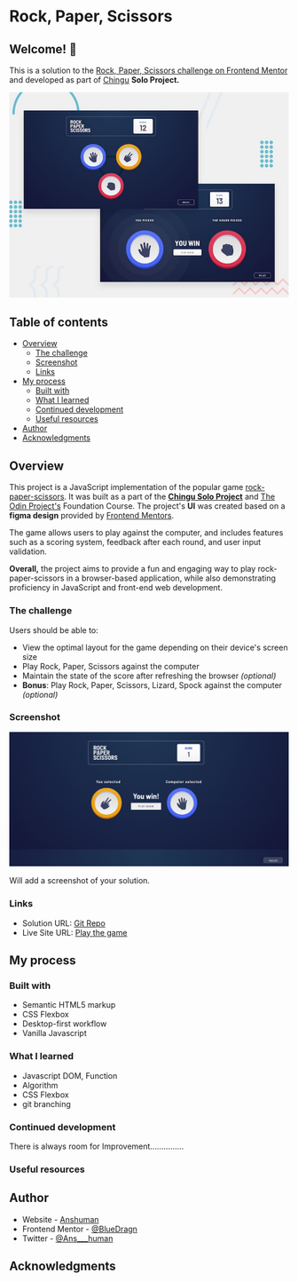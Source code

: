 # Rock, Paper, Scissors

## Welcome! 👋


This is a solution to the [Rock, Paper, Scissors challenge on Frontend Mentor](https://www.frontendmentor.io/challenges/rock-paper-scissors-game-pTgwgvgH) and developed as part of [Chingu](https://www.chingu.io/) **Solo Project.**

![Design preview for the Single-page developer portfolio coding challenge](/assests/images/desktop-preview.jpg)


## Table of contents

- [Overview](#overview)
  - [The challenge](#the-challenge)
  - [Screenshot](#screenshot)
  - [Links](#links)
- [My process](#my-process)
  - [Built with](#built-with)
  - [What I learned](#what-i-learned)
  - [Continued development](#continued-development)
  - [Useful resources](#useful-resources)
- [Author](#author)
- [Acknowledgments](#acknowledgments)

## Overview


This project is a JavaScript implementation of the popular game [rock-paper-scissors](https://en.wikipedia.org/wiki/Rock_paper_scissors). It was built as a part of the **[Chingu Solo Project](https://www.chingu.io/)** and [The Odin Project's](https://www.theodinproject.com/lessons/foundations-rock-paper-scissors) Foundation Course.
The project's **UI** was created based on a **figma design** provided by [Frontend Mentors](https://www.frontendmentor.io/).<br>

The game allows users to play against the computer, and includes features such as a scoring system, feedback after each round, and user input validation.<br>

**Overall,** the project aims to provide a fun and engaging way to play rock-paper-scissors in a browser-based application, while also demonstrating proficiency in JavaScript and front-end web development.

### The challenge

Users should be able to:

- View the optimal layout for the game depending on their device's screen size
- Play Rock, Paper, Scissors against the computer
- Maintain the state of the score after refreshing the browser _(optional)_
- **Bonus**: Play Rock, Paper, Scissors, Lizard, Spock against the computer _(optional)_

### Screenshot

![Solution](./assests/images/Screenshot%20from%202023-04-25%2009-30-10.png)

Will add a screenshot of your solution.
### Links

- Solution URL: [Git Repo](https://github.com/BlueDragn/rock-paper-scissor)
- Live Site URL: [Play the game](https://bluedragn.github.io/rock-paper-scissor/)

## My process

### Built with

- Semantic HTML5 markup
- CSS Flexbox
- Desktop-first workflow
- Vanilla Javascript

### What I learned
- Javascript DOM, Function
- Algorithm
- CSS Flexbox
- git branching

### Continued development

There is always room for Improvement...............

### Useful resources

## Author

- Website - [Anshuman](https://github.com/BlueDragn)
- Frontend Mentor - [@BlueDragn](https://www.frontendmentor.io/profile/BlueDragn)
- Twitter - [@Ans___human](https://twitter.com/Ans___human)



## Acknowledgments


